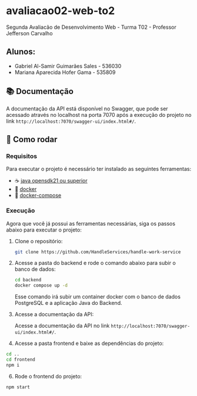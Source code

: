 # avaliacao02-web-to2
Segunda Avaliacão de Desenvolvimento Web - Turma T02 - Professor Jefferson Carvalho

## Alunos:
- Gabriel Al-Samir Guimarães Sales - 536030
- Mariana Aparecida Hofer Gama - 535809

## 📚 Documentação

A documentação da API está disponível no Swagger, que pode ser acessado através no localhost na porta 7070 após a execução do projeto no link `http://localhost:7070/swagger-ui/index.html#/`.

## 🚀 Como rodar

### Requisitos

Para executar o projeto é necessário ter instalado as seguintes ferramentas:

- ☕ [java opensdk21 ou superior](https://openjdk.java.net)
- 🐋 [docker](https://docker.com)
- 🚢 [docker-compose](https://docs.docker.com/compose)

### Execução

Agora que você já possui as ferramentas necessárias, siga os passos abaixo para executar o projeto:

1. Clone o repositório:

    ```bash
    git clone https://github.com/HandleServices/handle-work-service
    ```

2. Acesse a pasta do backend e rode o comando abaixo para subir o banco de dados:

    ```bash
    cd backend
    docker compose up -d
    ```

    Esse comando irá subir um container docker com o banco de dados PostgreSQL e a aplicação Java do Backend.

4. Acesse a documentação da API:

    Acesse a documentação da API no link `http://localhost:7070/swagger-ui/index.html#/`.
5. Acesse a pasta frontend e baixe as dependências do projeto:
  ```bash
  cd ..
  cd frontend
  npm i
  ```
6. Rode o frontend do projeto:
```bash
npm start
```
